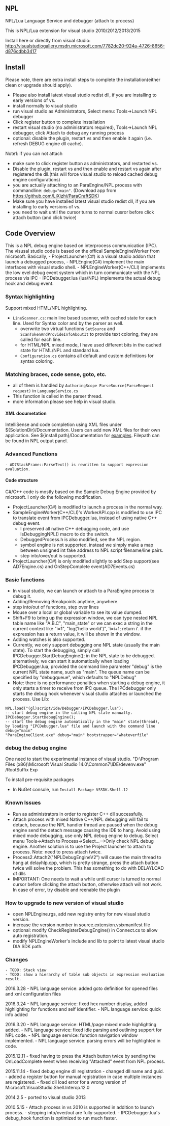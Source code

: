 ## NPL

NPL/Lua Language Service and debugger (attach to process)

This is NPL/Lua extension for visual studio 2010/2012/2013/2015

Install here or directly from visual studio:
http://visualstudiogallery.msdn.microsoft.com/7782dc20-924a-4726-8656-d876cdbb3417

## Install
Please note, there are extra install steps to complete the installation(either clean or upgrade should apply).
* Please also install latest visual studio redist dll, if you are installing to early versions of vs. 
* install normally to visual studio
* run visual studio as Administrators, Select menu: Tools->Launch NPL debugger
* Click register button to complete installation
* restart visual studio (no administrators required), Tools->Launch NPL debugger,  click Attach to debug any running process
* optional: disable the plugin, restart vs and then enable it again (i.e. refresh DEBUG engine dll cache). 

Note1: if you can not attach
* make sure to click register button as administrators, and restarted vs.
* Disable the plugin, restart vs and then enable and restart vs again after registered the dll.(this will force visual studio to reload cached debug engine configurations) 
* you are actually attaching to an ParaEngine/NPL process with commandline: `debug="main"`. (Download app from <https://github.com/LiXizhi/ParaCraftSDK>)
* Make sure you have installed latest visual studio redist dll, if you are installing to early versions of vs. 
* you need to wait until the cursor turns to normal cusror before click attach button (and click twice)

## Code Overview 
This is a NPL debug engine based on interprocess communication (IPC). 
The visusal studio code is based on the offical SampleEngineWorker from microsoft. Basically, 
	- ProjectLauncher(C#) is a visual studio addon that launch a debugged process, 
	- NPLEngine(C#) implement the main interfaces with visual studio shell.
	- NPLEngineWorker(C++/CLI) implements the low evel debug event system which in turn communicate with the NPL process vis IPC
	- IPCDebugger.lua (lua/NPL) implements the actual debug hook and debug event. 

###  Syntax highlighting
Support mixed HTML/NPL highlighting. 
* `LineScanner.cs`: main line based scanner, with cached state for each line. Used for Syntax color and by the parser as well. 
  * overwrite two virtual functions `SetSource` and `ScanTokenAndProvideInfoAboutIt` to provide text coloring, they are called for each line. 
  * for HTML/NPL mixed mode, I have used different bits in the cached state for HTML/NPL and standard lua. 
  * `Configuration.cs` contains all default and custom definitions for syntax coloring. 

###  Matching braces, code sense, goto, etc.
* all of them is handled by `AuthoringScope ParseSource(ParseRequest request)` in `LanguageService.cs` 
 * This function is called in the parser thread. 
 * more information please see help in visual studio. 

#### XML documetation
 IntelliSense and code completion using XML files under ${SolutionDir}/Documentation.  Users can add new XML files for their own application. 
 See ${install path}/Documentation for [examples](https://github.com/LiXizhi/NPL/blob/master/Documentation/NplDocumentation.xml). Filepath can be found in NPL output panel.

### Advanced Functions
	- AD7StackFrame::ParseText() is rewritten to support expression evaluation. 

#### Code structure
C#/C++ code is mostly based on the Sample Debug Engine provided by microsoft. I only do the following modification. 
- ProjectLauncher(C#) is modified to launch a process in the normal way. 
- SampleEngineWorker(C++/CLI)'s WorkerAPI.cpp is modified to use IPC to translate event from IPCDebugger.lua, instead of using native C++ debug event. 
	- I preserved all native C++ debugging code, and use IsDebuggingNPL() macro to do the switch. 
	- DebuggedProcess.h is also modified, see the NPL region. 
	- symbol engine is not supported. instead we simply make a map between unsigned int fake address to NPL script filename/line pairs. 
	- step into/over/out is supported. 
- ProjectLauncher(C#) is only modified slightly to add Step support(see AD7Engine.cs) and OnStepComplete event(AD7Events.cs)

### Basic functions
- In visual studio, we can launch or attach to a ParaEngine process to debug it. 
- Adding/Removing Breakpoints anytime, anywhere.
- step into/out of functions, step over lines
- Mouse over a local or global variable to see its value dumped. 
- Shift+F9 to bring up the expression window, we can type nested NPL table name like "A.B.C", "main_state" or we can exec a string in the current context like
	"i=1", "log('hello world')", 'i=i+1; return i'. if the expression has a return value, it will be shown in the window. 
- Adding watches is also supported. 
- Currently, we only support debugging one NPL state (usually the main state). To start the debugging, simply call IPCDebugger.StartDebugEngine(); in the NPL state to be debugged. 
	alternatively, we can start it automatically when loading IPCDebugger.lua, provided the command line parameter "debug" is the current NPL state name, such as "main". The queue name can be specified by "debugqueue", which defaults to "NPLDebug"
- Note: there is no performance penalties when starting a debug engine, it only starts a timer to receive from IPC queue. The IPCdebugger only starts the debug hook whenever visual studio attaches or launched the process. 
Use Lib:
```
NPL.load("(gl)script/ide/Debugger/IPCDebugger.lua");
-- start debug engine in the calling NPL state manually.
IPCDebugger.StartDebugEngine();
-- start the debug engine automatically in the "main" state(thread), by loading "IPCDebugger.lua" file and launch with the command line debug="main"
"ParaEngineClient.exe" debug="main" bootstrapper="whateverfile"
```

### debug the debug engine
One need to start the experimental instance of visual studio. 
"D:\Program Files (x86)\Microsoft Visual Studio 14.0\Common7\IDE\devenv.exe" /RootSuffix Exp

To install pre-requisite packages
 * In NuGet console, run `Install-Package VSSDK.Shell.12`

### Known Issues
   - Run as administrators in order to register C++ dll successfully. 
   - Attach process with mixed Native C++/NPL debugging will fail to detach, because the NPL handler thread are paused when the debug engine send the detach message causing the IDE to hang. 
	Avoid using mixed mode debugging, use only NPL debug engine to debug. Select menu Tools->Attach to Process->Select...-->Only check NPL debug engine. 
	Another solution is to use the Project launcher to attach to process. Note: need to press attach twice. 
   - Process2.Attach2("NPLDebugEngineV2") will cause the main thread to hang at delayhlp.cpp, which is pretty strange, press the attach button twice will solve the problem.  This has something to do with DELAYLOAD of dlls
   - IMPORTANT: One needs to wait a while until cursor is turned to normal cursor before clicking the attach button, otherwise attach will not work.  In case of error, try disable and reenable the plugin

### How to upgrade to new version of visual studio
   - open NPLEngine.rgs, add new registry entry for new visual studio version. 
   - increase the version number in source.extension.vsixmanifest file
   - optional: modify CheckRegisterDebugEngine() in Connect.cs to allow auto registration.
   - modify NPLEngineWorker's include and lib to point to latest visual studio DIA SDK path. 

### Changes
	- TODO: Stack view
	- TODO: show a hierarchy of table sub objects in expression evaluation result. 

2016.3.28
	- NPL language service: added goto definition for opened files and xml configuration files

2016.3.24
	- NPL language service: fixed hex number display, added highlighting for functions and self identifier.
	- NPL language service: quick info added

2016.3.20
	- NPL language service: HTML/page mixed mode highlighting added. 
	- NPL language service: fixed idle parsing and outlining support for NPL code. 
	- NPL language service: function navigation window implemented. 
	- NPL language service: parsing errors will be highlighted in code. 

2015.12.11
	- fixed having to press the Attach button twice by sending the OnLoadComplete event when receiving "Attached" event from NPL process.

2015.11.14
	- fixed debug engine dll registration
	- changed dll name and guid. 
	- added a register button for manual registration in case multiple instances are registered. 
	- fixed dll load error for a wrong version of Microsoft.VisualStudio.Shell.Interop.12.0

2014.2.5
	- ported to visual studio 2013

2010.5.15
	- Attach process in vs 2010 is supported in addition to launch process. 
	- stepping into/over/out are fully supported. 
	- IPCDebugger.lua's debug_hook function is optimized to run much faster. 